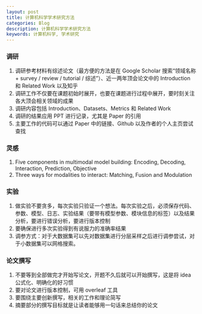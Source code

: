 ```yaml
---
layout: post
title: 计算机科学学术研究方法
categories: Blog
description: 计算机科学学术研究方法
keywords: 计算机科学, 学术研究
---
```


### 调研

1. 调研参考材料有综述论文（最方便的方法是在 Google Scholar 搜索“领域名称 + survey / review / tutorial / 综述”）、近一两年顶会论文中的 Introduction 和 Related Work 以及知乎
2. 调研工作不仅要在课题初始时展开，也要在课题进行过程中展开，要时刻关注各大顶会相关领域的成果
3. 调研内容包括 Introduction、Datasets、Metrics 和 Related Work
4. 调研的结果应用 PPT 进行记录，尤其是 Paper 的引用
5. 主要工作的代码可以通过 Paper 中的链接、Github 以及作者的个人主页尝试查找

### 灵感

1. Five components in multimodal model building: Encoding, Decoding, Interaction, Prediction, Objective
2. Three ways for modalities to interact: Matching, Fusion and Modulation

### 实验

1. 做实验不要贪多，每次实验只验证一个想法。每次实验之后，必须保存代码、参数、模型、日志、实验结果（要带有模型参数、模块信息的标签）以及结果分析，要进行错误分析，要进行版本控制
2. 要确保进行多次实验得到有说服力的准确率结果
3. 调参方式：对于大数据集可以先对数据集进行分层采样之后进行调参尝试，对于小数据集可以网格搜索。

### 论文撰写

1. 不要等到全部做完才开始写论文，开题不久后就可以开始撰写，这是将 idea 公式化、明确化的好习惯
2. 要对论文进行版本控制，可用 overleaf 工具
3. 要围绕主要创新撰写，相关的工作和理论简写
4. 摘要部分的撰写目标就是让读者能够用一句话来总结你的论文